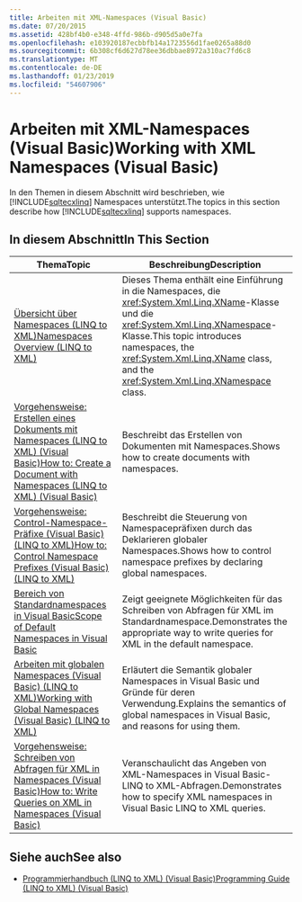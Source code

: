```yaml
---
title: Arbeiten mit XML-Namespaces (Visual Basic)
ms.date: 07/20/2015
ms.assetid: 428bf4b0-e348-4ffd-986b-d905d5a0e7fa
ms.openlocfilehash: e103920187ecbbfb14a1723556d1fae0265a88d0
ms.sourcegitcommit: 6b308cf6d627d78ee36dbbae8972a310ac7fd6c8
ms.translationtype: MT
ms.contentlocale: de-DE
ms.lasthandoff: 01/23/2019
ms.locfileid: "54607906"
---
```

# <a name="working-with-xml-namespaces-visual-basic"></a><span data-ttu-id="74c72-102">Arbeiten mit XML-Namespaces (Visual Basic)</span><span class="sxs-lookup"><span data-stu-id="74c72-102">Working with XML Namespaces (Visual Basic)</span></span>
<span data-ttu-id="74c72-103">In den Themen in diesem Abschnitt wird beschrieben, wie [!INCLUDE[sqltecxlinq](~/includes/sqltecxlinq-md.md)] Namespaces unterstützt.</span><span class="sxs-lookup"><span data-stu-id="74c72-103">The topics in this section describe how [!INCLUDE[sqltecxlinq](~/includes/sqltecxlinq-md.md)] supports namespaces.</span></span>  
  
## <a name="in-this-section"></a><span data-ttu-id="74c72-104">In diesem Abschnitt</span><span class="sxs-lookup"><span data-stu-id="74c72-104">In This Section</span></span>  
  
|<span data-ttu-id="74c72-105">Thema</span><span class="sxs-lookup"><span data-stu-id="74c72-105">Topic</span></span>|<span data-ttu-id="74c72-106">Beschreibung</span><span class="sxs-lookup"><span data-stu-id="74c72-106">Description</span></span>|  
|-----------|-----------------|  
|[<span data-ttu-id="74c72-107">Übersicht über Namespaces (LINQ to XML)</span><span class="sxs-lookup"><span data-stu-id="74c72-107">Namespaces Overview (LINQ to XML)</span></span>](../../../../visual-basic/programming-guide/concepts/linq/namespaces-overview-linq-to-xml.md)|<span data-ttu-id="74c72-108">Dieses Thema enthält eine Einführung in die Namespaces, die <xref:System.Xml.Linq.XName>-Klasse und die <xref:System.Xml.Linq.XNamespace>-Klasse.</span><span class="sxs-lookup"><span data-stu-id="74c72-108">This topic introduces namespaces, the <xref:System.Xml.Linq.XName> class, and the <xref:System.Xml.Linq.XNamespace> class.</span></span>|  
|[<span data-ttu-id="74c72-109">Vorgehensweise: Erstellen eines Dokuments mit Namespaces (LINQ to XML) (Visual Basic)</span><span class="sxs-lookup"><span data-stu-id="74c72-109">How to: Create a Document with Namespaces (LINQ to XML) (Visual Basic)</span></span>](../../../../visual-basic/programming-guide/concepts/linq/how-to-create-a-document-with-namespaces.md)|<span data-ttu-id="74c72-110">Beschreibt das Erstellen von Dokumenten mit Namespaces.</span><span class="sxs-lookup"><span data-stu-id="74c72-110">Shows how to create documents with namespaces.</span></span>|  
|[<span data-ttu-id="74c72-111">Vorgehensweise: Control-Namespace-Präfixe (Visual Basic) (LINQ to XML)</span><span class="sxs-lookup"><span data-stu-id="74c72-111">How to: Control Namespace Prefixes (Visual Basic) (LINQ to XML)</span></span>](../../../../visual-basic/programming-guide/concepts/linq/how-to-control-namespace-prefixes-linq-to-xml.md)|<span data-ttu-id="74c72-112">Beschreibt die Steuerung von Namespacepräfixen durch das Deklarieren globaler Namespaces.</span><span class="sxs-lookup"><span data-stu-id="74c72-112">Shows how to control namespace prefixes by declaring global namespaces.</span></span>|  
|[<span data-ttu-id="74c72-113">Bereich von Standardnamespaces in Visual Basic</span><span class="sxs-lookup"><span data-stu-id="74c72-113">Scope of Default Namespaces in Visual Basic</span></span>](../../../../visual-basic/programming-guide/concepts/linq/scope-of-default-namespaces.md)|<span data-ttu-id="74c72-114">Zeigt geeignete Möglichkeiten für das Schreiben von Abfragen für XML im Standardnamespace.</span><span class="sxs-lookup"><span data-stu-id="74c72-114">Demonstrates the appropriate way to write queries for XML in the default namespace.</span></span>|  
|[<span data-ttu-id="74c72-115">Arbeiten mit globalen Namespaces (Visual Basic) (LINQ to XML)</span><span class="sxs-lookup"><span data-stu-id="74c72-115">Working with Global Namespaces (Visual Basic) (LINQ to XML)</span></span>](../../../../visual-basic/programming-guide/concepts/linq/working-with-global-namespaces-linq-to-xml.md)|<span data-ttu-id="74c72-116">Erläutert die Semantik globaler Namespaces in Visual Basic und Gründe für deren Verwendung.</span><span class="sxs-lookup"><span data-stu-id="74c72-116">Explains the semantics of global namespaces in Visual Basic, and reasons for using them.</span></span>|  
|[<span data-ttu-id="74c72-117">Vorgehensweise: Schreiben von Abfragen für XML in Namespaces (Visual Basic)</span><span class="sxs-lookup"><span data-stu-id="74c72-117">How to: Write Queries on XML in Namespaces (Visual Basic)</span></span>](../../../../visual-basic/programming-guide/concepts/linq/how-to-write-queries-on-xml-in-namespaces.md)|<span data-ttu-id="74c72-118">Veranschaulicht das Angeben von XML-Namespaces in Visual Basic-LINQ to XML-Abfragen.</span><span class="sxs-lookup"><span data-stu-id="74c72-118">Demonstrates how to specify XML namespaces in Visual Basic LINQ to XML queries.</span></span>|  
  
## <a name="see-also"></a><span data-ttu-id="74c72-119">Siehe auch</span><span class="sxs-lookup"><span data-stu-id="74c72-119">See also</span></span>
- [<span data-ttu-id="74c72-120">Programmierhandbuch (LINQ to XML) (Visual Basic)</span><span class="sxs-lookup"><span data-stu-id="74c72-120">Programming Guide (LINQ to XML) (Visual Basic)</span></span>](../../../../visual-basic/programming-guide/concepts/linq/programming-guide-linq-to-xml.md)
